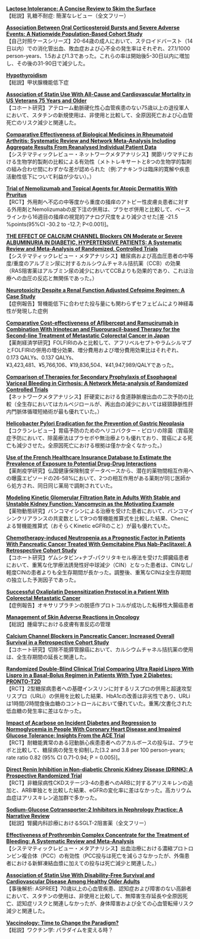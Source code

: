 [**Lactose Intolerance: A Concise Review to Skim the Surface**](https://pubmed.ncbi.nlm.nih.gov/32622451/)  
【総説】乳糖不耐症: 簡潔なレビュー（全文フリー）

[**Association Between Oral Corticosteroid Bursts and Severe Adverse Events: A Nationwide Population-Based Cohort Study**](https://pubmed.ncbi.nlm.nih.gov/32628532/)  
【自己対照ケースシリーズ】20-64歳の成人において、ステロイドバースト（14日以内）での消化管出血、敗血症および心不全の発生率はそれぞれ、27.1/1000 person-years、1.5および1.3であった。これらの率は開始後5-30日以内に増加し、その後の31-90日で減少した。

[**Hypothyroidism**](https://pubmed.ncbi.nlm.nih.gov/32628881/)  
【総説】甲状腺機能低下症

[**Association of Statin Use With All-Cause and Cardiovascular Mortality in US Veterans 75 Years and Older**](https://pubmed.ncbi.nlm.nih.gov/32633800/)  
【コホート研究】アテローム動脈硬化性心血管疾患のない75歳以上の退役軍人において、スタチンの新規使用は、非使用と比較して、全原因死亡および心血管死亡のリスク減少と関連した。

[**Comparative Effectiveness of Biological Medicines in Rheumatoid Arthritis: Systematic Review and Network Meta-Analysis Including Aggregate Results From Reanalysed Individual Patient Data**](https://pubmed.ncbi.nlm.nih.gov/32636183/)  
【システマティックレビュー・ネットワークメタアナリシス】関節リウマチにおける生物学的製剤の比較による有効性（メトトレキサートと8つの生物学的製剤の組み合わせ間にわずかな差が認められた（例:アナキンラは臨床的寛解や疾患活動性低下について利益が少ない）。）

[**Trial of Nemolizumab and Topical Agents for Atopic Dermatitis With Pruritus**](https://pubmed.ncbi.nlm.nih.gov/32640132/)  
【RCT】外用剤へ不応の中等度から重度の掻痒のアトピー性皮膚炎患者に対する外用剤とNemolizumabの皮下注の併用は、プラセボ併用と比較して、ベースラインから16週目の掻痒の視覚的アナログ尺度をより減少させた[差 -21.5 %points(95%CI -30.2 to -12.7; P<0.001)]。

[**THE EFFECT OF CALCIUM CHANNEL Blockers ON Moderate or Severe ALBUMINURIA IN DIABETIC, HYPERTENSIVE PATIENTS: A Systematic Review and Meta-Analysis of Randomized, Controlled Trials**](https://pubmed.ncbi.nlm.nih.gov/32645341/)  
【システマティックレビュー・メタアナリシス】糖尿病および高血圧患者の中等度/重度のアルブミン尿に対するカルシウムチャネル拮抗薬（CCB）の効果（RAS阻害薬はアルブミン尿の減少においてCCBよりも効果的であり、これは治療への血圧の反応と無関係であった。）

[**Neurotoxicity Despite a Renal Function Adjusted Cefepime Regimen: A Case Study**](https://pubmed.ncbi.nlm.nih.gov/32618881/)  
【症例報告】腎機能低下に合わせた投与量にも関わらずセフェピムにより神経毒性が発現した症例

[**Comparative Cost-effectiveness of Aflibercept and Ramucirumab in Combination With Irinotecan and Fluorouracil-based Therapy for the Second-line Treatment of Metastatic Colorectal Cancer in Japan**](https://pubmed.ncbi.nlm.nih.gov/32616433/)  
【薬剤経済学研究】FOLFIRIのみと比較して、アフリベルセプトやラムシルマブとFOLFIRIの併用の増分効果、増分費用および増分費用効果比はそれぞれ、0.173 QALYs、0.137 QALYs、¥3,423,481、¥5,766,106、¥19,836,504、¥41,947,989/QALYであった。

[**Comparison of Therapies for Secondary Prophylaxis of Esophageal Variceal Bleeding in Cirrhosis: A Network Meta-analysis of Randomized Controlled Trials**](https://pubmed.ncbi.nlm.nih.gov/32624321/)  
【ネットワークメタアナリシス】肝硬変における食道静脈瘤出血の二次予防の比較（全生存においてはカルベジロールが、再出血の減少においては経頸静脈性肝内門脈体循環短絡術が最も優れていた。）

[**Helicobacter Pylori Eradication for the Prevention of Gastric Neoplasia**](https://pubmed.ncbi.nlm.nih.gov/32628791/)  
【コクランレビュー】胃癌予防のためのヘリコバクター・ピロリの除菌（胃癌発症予防において、除菌療法はプラセボや無治療よりも優れており、胃癌による死亡も減少させた。全原因死亡における根拠は僅かか全くなかった。）

[**Use of the French Healthcare Insurance Database to Estimate the Prevalence of Exposure to Potential Drug-Drug Interactions**](https://pubmed.ncbi.nlm.nih.gov/32632714/)  
【薬剤疫学研究】仏国健康保険制度データベースから、潜在的薬物間相互作用への曝露エピソードの26-58%において、2つの相互作用がある薬剤が同じ医師から処方され、同日同じ薬局で調剤されていた。

[**Modeling Kinetic Glomerular Filtration Rate in Adults With Stable and Unstable Kidney Function: Vancomycin as the Motivating Example**](https://pubmed.ncbi.nlm.nih.gov/32640054/)  
【薬物動態研究】バンコマイシンによる治療を受けた患者において、バンコマイシンクリアランスの共変数として9つの腎機能推算式を比較した結果、Chenによる腎機能推算式（おそらくKinetic eGFRのこと）が最も優れていた。

[**Chemotherapy-induced Neutropenia as a Prognostic Factor in Patients With Pancreatic Cancer Treated With Gemcitabine Plus Nab-Paclitaxel: A Retrospective Cohort Study**](https://pubmed.ncbi.nlm.nih.gov/32632515/)  
【コホート研究】ゲムシタビン+ナブ-パクリタキセル療法を受けた膵臓癌患者において、重篤な化学療法誘発性好中球減少（CIN）となった患者は、CINなし/軽度CINの患者よりも全生存期間が長かった。調整後、重篤なCINは全生存期間の独立した予測因子であった。

[**Successful Oxaliplatin Desensitization Protocol in a Patient With Colorectal Metastatic Cancer**](https://pubmed.ncbi.nlm.nih.gov/32635810/)  
【症例報告】オキサリプラチンの脱感作プロトコルが成功した転移性大腸癌患者

[**Management of Skin Adverse Reactions in Oncology**](https://pubmed.ncbi.nlm.nih.gov/32635811/)  
【総説】腫瘍学における皮膚有害反応の管理

[**Calcium Channel Blockers in Pancreatic Cancer: Increased Overall Survival in a Retrospective Cohort Study**](https://pubmed.ncbi.nlm.nih.gov/32639282/)  
【コホート研究】切除不能膵管腺癌において、カルシウムチャネル拮抗薬の使用は、全生存期間の延長と関連した。

[**Randomized Double-Blind Clinical Trial Comparing Ultra Rapid Lispro With Lispro in a Basal-Bolus Regimen in Patients With Type 2 Diabetes: PRONTO-T2D**](https://pubmed.ncbi.nlm.nih.gov/32616612/)  
【RCT】2型糖尿病患者への基礎インスリンに対するリスプロの併用と超速攻型リスプロ（URLi）の併用を比較した結果、HbA1cの改善は非劣性であり、URLiは1時間/2時間食後血糖のコントロールにおいて優れていた。重篤/文書化された低血糖の発生率に差はなかった。

[**Impact of Acarbose on Incident Diabetes and Regression to Normoglycemia in People With Coronary Heart Disease and Impaired Glucose Tolerance: Insights From the ACE Trial**](https://pubmed.ncbi.nlm.nih.gov/32641379/)  
【RCT】耐糖能異常のある冠動脈心疾患患者へのアカルボースの投与は、プラセボと比較して、糖尿病の発生を抑制した[3.2 and 3.8 per 100 person-years; rate ratio 0.82 (95% CI 0.71-0.94; P = 0.005)]。

[**Direct Renin Inhibition in Non-diabetic Chronic Kidney Disease (DRINK): A Prospective Randomized Trial**](https://pubmed.ncbi.nlm.nih.gov/32617578/)  
【RCT】非糖尿病性CKDステージ3-4の患者へのARBに対するアリスキレンの追加と、ARB単独とを比較した結果、eGFRの変化率に差はなかった。高カリウム血症はアリスキレン追加群で多かった。

[**Sodium-Glucose Cotransporter-2 Inhibitors in Nephrology Practice: A Narrative Review**](https://pubmed.ncbi.nlm.nih.gov/32637144/)  
【総説】腎臓内科診療におけるSGLT-2阻害薬（全文フリー）

[**Effectiveness of Prothrombin Complex Concentrate for the Treatment of Bleeding: A Systematic Review and Meta-Analysis**](https://pubmed.ncbi.nlm.nih.gov/32638483/)  
【システマティックレビュー・メタアナリシス】出血治療における濃縮プロトロンビン複合体（PCC）の有効性（PCC投与は死亡を減らさなかったが、外傷患者における新鮮凍結血漿に加えての投与は死亡減少と関連した。）

[**Association of Statin Use With Disability-Free Survival and Cardiovascular Disease Among Healthy Older Adults**](https://pubmed.ncbi.nlm.nih.gov/32616158/)  
【事後解析: ASPREE】70歳以上の心血管疾患、認知症および障害のない高齢者において、スタチンの使用は、非使用と比較して、無障害生存延長や全原因死亡、認知症リスクと関連しなかったが、身体障害および全ての心血管転帰リスク減少と関連した。

[**Vaccinology: Time to Change the Paradigm?**](https://pubmed.ncbi.nlm.nih.gov/32645296/)  
【総説】ワクチン学: パラダイムを変える時？
